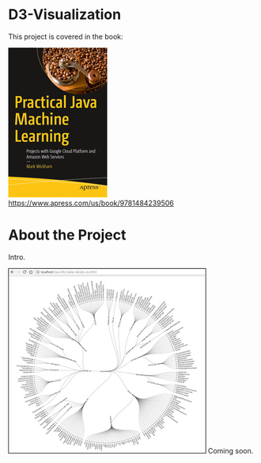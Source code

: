 # D3-Visualization
This project is covered in the book:

![](fig-cover-sm.jpg)
https://www.apress.com/us/book/9781484239506
# About the Project
Intro.

![](fig-dendo.jpg)
Coming soon.
